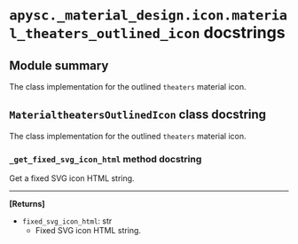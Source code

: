 # `apysc._material_design.icon.material_theaters_outlined_icon` docstrings

## Module summary

The class implementation for the outlined `theaters` material icon.

## `MaterialtheatersOutlinedIcon` class docstring

The class implementation for the outlined `theaters` material icon.

### `_get_fixed_svg_icon_html` method docstring

Get a fixed SVG icon HTML string.<hr>

**[Returns]**

- `fixed_svg_icon_html`: str
  - Fixed SVG icon HTML string.
